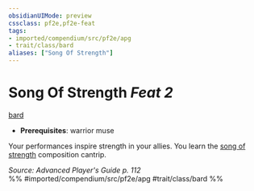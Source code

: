 ```yaml
---
obsidianUIMode: preview
cssclass: pf2e,pf2e-feat
tags:
- imported/compendium/src/pf2e/apg
- trait/class/bard
aliases: ["Song Of Strength"]
---
```

# Song Of Strength  *Feat 2*  
[bard](rules/traits/bard.md)  

- **Prerequisites**: warrior muse

Your performances inspire strength in your allies. You learn the [song of strength](../spells/song-of-strength-apg.md) composition cantrip.

*Source: Advanced Player's Guide p. 112*  
%% #imported/compendium/src/pf2e/apg #trait/class/bard %%
